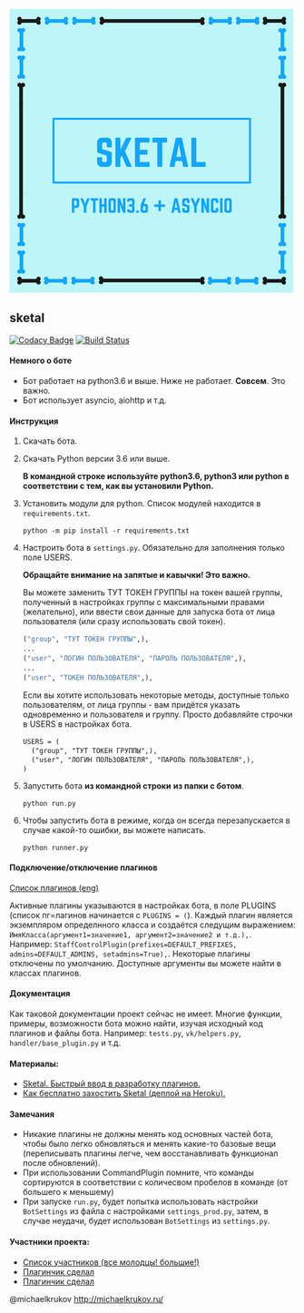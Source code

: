 ![Title](title.png)

## sketal

[![Codacy Badge](https://api.codacy.com/project/badge/Grade/1a5af7a2447a4f83838cb4ea9da0bb43)](https://www.codacy.com/app/m-krjukov/Sketal?utm_source=github.com&amp;utm_medium=referral&amp;utm_content=vk-brain/sketal&amp;utm_campaign=Badge_Grade) [![Build Status](https://travis-ci.org/vk-brain/sketal.svg?branch=master)](https://travis-ci.org/vk-brain/sketal)

#### Немного о боте
- Бот работает на python3.6 и выше. Ниже не работает. **Совсем**. Это важно.
- Бот использует asyncio, aiohttp и т.д.

#### Инструкция
1. Скачать бота.

2. Скачать Python версии 3.6 или выше.

   **В командной строке используйте python3.6, python3 или python в соответствии с тем, как вы установили Python.**

3. Установить модули для python. Список модулей находится в `requirements.txt`.
   ```
   python -m pip install -r requirements.txt
   ```

4. Настроить бота в `settings.py`. Обязательно для заполнения только поле USERS.

   **Обращайте внимание на запятые и кавычки! Это важно.**

   Вы можете заменить ТУТ ТОКЕН ГРУППЫ на токен вашей группы, полученный в настройках группы с максимальными правами (желательно), или ввести свои данные для запуска бота от лица пользователя (или сразу использовать свой токен).
   ```py
   ("group", "ТУТ ТОКЕН ГРУППЫ",),
   ...
   ("user", "ЛОГИН ПОЛЬЗОВАТЕЛЯ", "ПАРОЛЬ ПОЛЬЗОВАТЕЛЯ",),
   ...
   ("user", "ТОКЕН ПОЛЬЗОВАТЕЛЯ",),
   ```

   Если вы хотите использовать некоторые методы, доступные только пользователям, от лица группы - вам придётся указать одновременно и пользователя и группу. Просто добавляйте строчки в USERS в настройках бота.
   ```
   USERS = (
     ("group", "ТУТ ТОКЕН ГРУППЫ",),
     ("user", "ЛОГИН ПОЛЬЗОВАТЕЛЯ", "ПАРОЛЬ ПОЛЬЗОВАТЕЛЯ",),
   )
   ```

5. Запустить бота **из командной строки** **из папки с ботом**.
   ```
   python run.py
   ```

6. Чтобы запустить бота в режиме, когда он всегда перезапускается в случае какой-то ошибки, вы можете написать.
   ```
   python runner.py
   ```

#### Подключение/отключение плагинов
[Список плагинов (eng)](PLUGINS.md)

Активные плагины указываются в настройках бота, в поле PLUGINS (список пг=лагинов начинается с `PLUGINS = (`). Каждый плагин является экземпляром определнного класса и создаётся следущим выражением: `ИмяКласса(аргумент1=значение1, аргумент2=значение2 и т.д.),`. Например: `StaffControlPlugin(prefixes=DEFAULT_PREFIXES, admins=DEFAULT_ADMINS, setadmins=True),`. Некоторые плагины отключены по умолчанию. Доступные аргументы вы можете найти в классах плагинов.

#### Документация
Как таковой документации проект сейчас не имеет. Многие функции, примеры, возможности бота можно найти, изучая исходный код плагинов и файлы бота. Например: `tests.py`, `vk/helpers.py`, `handler/base_plugin.py` и т.д.

#### Материалы:
- [Sketal. Быстрый ввод в разработку плагинов.](https://vk.com/@vkbraindev-quick-dev-start)
- [Как бесплатно захостить Sketal (деплой на Heroku).](http://disonds.com/2018/01/31/razviertyvaniie-python-bota-sketal-dlia-vkontaktie-na-heroku/)

#### Замечания
-  Никакие плагины не должны менять код основных частей бота, чтобы было легко обновляться и менять какие-то базовые вещи (переписывать плагины легче, чем восстанавливать функционал после обновлений).
- При использовании CommandPlugin помните, что команды сортируются в соответствии с количесвом пробелов в команде (от большего к меньшему)
- При запуске `run.py`, будет попытка использовать настройки `BotSettings` из файла с настройками `settings_prod.py`, затем, в случае неудачи, будет использован `BotSettings` из `settings.py`.

#### Участники проекта:
- [Список участников (все молодцы! большие!)](https://github.com/vk-brain/sketal/graphs/contributors)
- [Плагинчик сделал](https://github.com/TumkasCor)
- [Плагинчик сделал](https://github.com/Lis1us)

@michaelkrukov http://michaelkrukov.ru/
